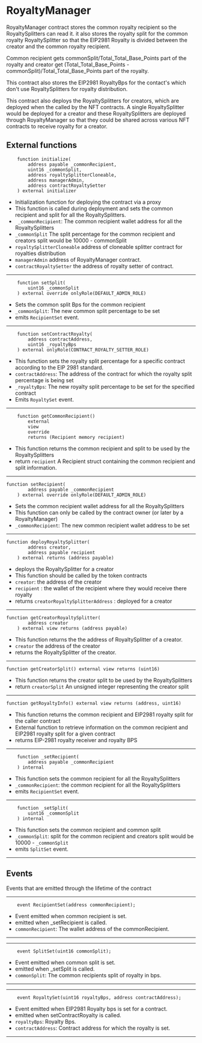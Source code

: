 # RoyaltyManager

RoyaltyManager contract stores the common royalty recipient so the RoyaltySplitters can read it. it also stores the royalty split for the common royalty RoyaltySplitter so that the EIP2981 Royalty is divided between the creator and the common royalty recipient.

Common recipient gets commonSplit/Total_Total_Base_Points part of the royalty and creator get (Total_Total_Base_Points - commonSplit)/Total_Total_Base_Points part of the royalty.

This contract also stores the EIP2981 RoyaltyBps for the contact's which don't use RoyaltySplitters for royalty distribution.

This contract also deploys the RoyaltySplitters for creators, which are deployed when the called by the NFT contracts. A single RoyaltySplitter would be deployed for a creator and these RoyaltySplitters are deployed through RoyaltyManager so that they could be shared across various NFT contracts to receive royalty for a creator. 

## External functions

```Solidity
    function initialize(
        address payable _commonRecipient,
        uint16 _commonSplit,
        address royaltySplitterCloneable,
        address managerAdmin,
        address contractRoyaltySetter
    ) external initializer
```

- Initialization function for deploying the contract via a proxy
- This function is called during deployment and sets the common recipient and split for all the RoyaltySplitters.
- ` _commonRecipient`: The common recipient wallet address for all the RoyaltySplitters
- `_commonSplit` The split percentage for the common recipient and creators split would be 10000 - commonSplit
-  `royaltySplitterCloneable` address of cloneable splitter contract for royalties distribution
- `managerAdmin` address of RoyaltyManager contract.
- `contractRoyaltySetter` the address of royalty setter of contract.

---

```Solidity
    function setSplit(
        uint16 _commonSplit
    ) external override onlyRole(DEFAULT_ADMIN_ROLE)
```

- Sets the common split Bps for the common recipient
- `_commonSplit`: The new common split percentage to be set
- emits `RecipientSet` event.

---

```Solidity
    function setContractRoyalty(
        address contractAddress,
        uint16 _royaltyBps
    ) external onlyRole(CONTRACT_ROYALTY_SETTER_ROLE)
```

- This function sets the royalty split percentage for a specific contract according to the EIP 2981 standard.
- `contractAddress`: The address of the contract for which the royalty split percentage is being set
- `_royaltyBps`: The new royalty split percentage to be set for the specified contract
- Emits `RoyaltySet` event.

---

```Solidity
    function getCommonRecipient()
        external
        view
        override
        returns (Recipient memory recipient)
```

- This function returns the common recipient and split to be used by the RoyaltySplitters
- return `recipient` A Recipient struct containing the common recipient and split information.

---

```Solidity
function setRecipient(
        address payable _commonRecipient
    ) external override onlyRole(DEFAULT_ADMIN_ROLE)
```

- Sets the common recipient wallet address for all the RoyaltySplitters
- This function can only be called by the contract owner (or later by a RoyaltyManager)
- `_commonRecipient`: The new common recipient wallet address to be set

---

```Solidity
function deployRoyaltySplitter(
        address creator,
        address payable recipient
    ) external returns (address payable) 
```

- deploys the RoyaltySplitter for a creator
- This function should be called by the token contracts 
- `creator`: the address of the creator
- `recipient` : the wallet of the recipient where they would receive there royalty
- returns `creatorRoyaltySplitterAddress` : deployed for a creator

---

```Solidity
function getCreatorRoyaltySplitter(
        address creator
    ) external view returns (address payable)
```

- This function returns the the address of RoyaltySplitter of a creator.
- `creator` the address of the creator
- returns  the RoyaltySplitter of the creator.

---

```Solidity
function getCreatorSplit() external view returns (uint16)
```

- This function returns the creator split to be used by the RoyaltySplitters
- return `creatorSplit` An unsigned integer representing the creator split

---

```Solidity
function getRoyaltyInfo() external view returns (address, uint16)
```

- This function returns the common recipient and EIP2981 royalty split for the caller contract
- External function to retrieve information on the common recipient and EIP2981 royalty split for a given contract
- returns EIP-2981 royalty receiver and royalty BPS

---

```Solidity
    function _setRecipient(
        address payable _commonRecipient
    ) internal
```

- This function sets the common recipient for all the RoyaltySplitters
- `_commonRecipient`: the common recipient for all the RoyaltySplitters
- emits `RecipientSet` event.

---

```Solidity
    function _setSplit(
        uint16 _commonSplit
    ) internal
```

- This function sets the common recipient and common split
- `_commonSplit`: split for the common recipient and creators split would be 10000 - `_commonSplit`
- emits `SplitSet` event.

---

## Events

Events that are emitted through the lifetime of the contract

---

```Solidity
    event RecipientSet(address commonRecipient);
```

- Event emitted when common recipient is set.
- emitted when \_setRecipient is called.
- `commonRecipient`: The wallet address of the commonRecipient.

---

---

```Solidity
    event SplitSet(uint16 commonSplit);
```

- Event emitted when common split is set.
- emitted when \_setSplit is called.
- `commonSplit`: The common recipients split of royalty in bps.

---

---

```Solidity
    event RoyaltySet(uint16 royaltyBps, address contractAddress);
```

- Event emitted when EIP2981 Royalty bps is set for a contract.
- emitted when setContractRoyalty is called.
- `royaltyBps`: Royalty Bps.
- `contractAddress`: Contract address for which the royalty is set.

---
